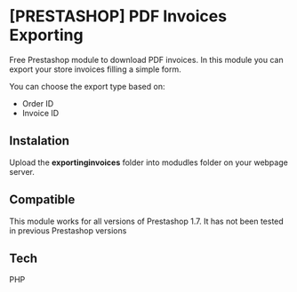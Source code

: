 # [PRESTASHOP] PDF Invoices Exporting

Free Prestashop module to download PDF invoices. In this module you can export your store invoices filling a simple form.

You can choose the export type based on:

- Order ID
- Invoice ID

## Instalation

Upload the **exportinginvoices** folder into modudles folder on your webpage server.

## Compatible

This module works for all versions of Prestashop 1.7. It has not been tested in previous Prestashop versions

## Tech

PHP
